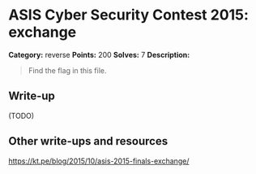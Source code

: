 # ASIS Cyber Security Contest 2015: exchange

**Category:** reverse
**Points:** 200
**Solves:** 7
**Description:**

> Find the flag in this file.

## Write-up

(TODO)

## Other write-ups and resources

https://kt.pe/blog/2015/10/asis-2015-finals-exchange/

